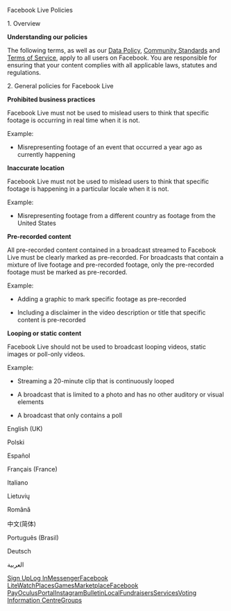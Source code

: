 Facebook Live Policies

1\. Overview

**Understanding our policies**

The following terms, as well as our [Data Policy](https://www.facebook.com/about/privacy/), [Community Standards](https://www.facebook.com/communitystandards/) and [Terms of Service](https://www.facebook.com/legal/terms), apply to all users on Facebook. You are responsible for ensuring that your content complies with all applicable laws, statutes and regulations.

2\. General policies for Facebook Live

**Prohibited business practices**

Facebook Live must not be used to mislead users to think that specific footage is occurring in real time when it is not.

Example:

*   Misrepresenting footage of an event that occurred a year ago as currently happening

**Inaccurate location**

Facebook Live must not be used to mislead users to think that specific footage is happening in a particular locale when it is not.

Example:

*   Misrepresenting footage from a different country as footage from the United States

**Pre-recorded content**

All pre-recorded content contained in a broadcast streamed to Facebook Live must be clearly marked as pre-recorded. For broadcasts that contain a mixture of live footage and pre-recorded footage, only the pre-recorded footage must be marked as pre-recorded.

Example:

*   Adding a graphic to mark specific footage as pre-recorded

*   Including a disclaimer in the video description or title that specific content is pre-recorded

**Looping or static content**

Facebook Live should not be used to broadcast looping videos, static images or poll-only videos.

Example:

*   Streaming a 20-minute clip that is continuously looped

*   A broadcast that is limited to a photo and has no other auditory or visual elements

*   A broadcast that only contains a poll

English (UK)

Polski

Español

Français (France)

Italiano

Lietuvių

Română

中文(简体)

Português (Brasil)

Deutsch

العربية

[Sign Up](https://www.facebook.com/reg/)[Log In](https://www.facebook.com/login/)[Messenger](https://l.facebook.com/l.php?u=https%3A%2F%2Fmessenger.com%2F&h=AT2ydVFu-rA17mgX3y7HvM80ewUWdZVGzI_XwzXaFaBLSf-Nc805Y07vlPlRkWEIzcBTtlEgV4U3gcvC9MH6SRCjI5x_gLayT99qvqYuvP9lpmu0YfBXnt6nsm-2ca0UaZ__Ieds1PAgwuMlNEoG7UUbu7NW6R9tGqyl-Q)[Facebook Lite](https://www.facebook.com/lite/)[Watch](https://en-gb.facebook.com/watch/)[Places](https://www.facebook.com/places/)[Games](https://www.facebook.com/games/)[Marketplace](https://www.facebook.com/marketplace/)[Facebook Pay](https://pay.facebook.com/)[Oculus](https://l.facebook.com/l.php?u=https%3A%2F%2Fwww.oculus.com%2F&h=AT2ydVFu-rA17mgX3y7HvM80ewUWdZVGzI_XwzXaFaBLSf-Nc805Y07vlPlRkWEIzcBTtlEgV4U3gcvC9MH6SRCjI5x_gLayT99qvqYuvP9lpmu0YfBXnt6nsm-2ca0UaZ__Ieds1PAgwuMlNEoG7UUbu7NW6R9tGqyl-Q)[Portal](https://portal.facebook.com/)[Instagram](https://l.facebook.com/l.php?u=https%3A%2F%2Fwww.instagram.com%2F&h=AT2ydVFu-rA17mgX3y7HvM80ewUWdZVGzI_XwzXaFaBLSf-Nc805Y07vlPlRkWEIzcBTtlEgV4U3gcvC9MH6SRCjI5x_gLayT99qvqYuvP9lpmu0YfBXnt6nsm-2ca0UaZ__Ieds1PAgwuMlNEoG7UUbu7NW6R9tGqyl-Q)[Bulletin](https://www.bulletin.com/)[Local](https://www.facebook.com/local/lists/245019872666104/)[Fundraisers](https://www.facebook.com/fundraisers/)[Services](https://www.facebook.com/biz/directory/)[Voting Information Centre](https://www.facebook.com/votinginformationcenter/?entry_point=c2l0ZQ%3D%3D)[Groups](https://www.facebook.com/groups/explore/)